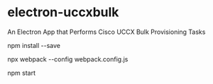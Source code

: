 # electron-uccxbulk
An Electron App that Performs Cisco UCCX Bulk Provisioning Tasks

npm install --save

npx webpack --config webpack.config.js

npm start
